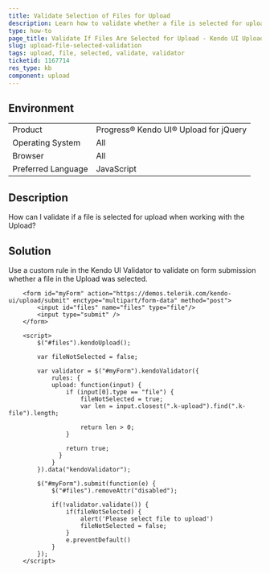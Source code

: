 ```yaml
---
title: Validate Selection of Files for Upload
description: Learn how to validate whether a file is selected for upload in the Kendo UI Upload by using the Kendo UI Validator.
type: how-to
page_title: Validate If Files Are Selected for Upload - Kendo UI Upload for jQuery
slug: upload-file-selected-validation
tags: upload, file, selected, validate, validator
ticketid: 1167714
res_type: kb
component: upload
---
```


## Environment

<table>
 <tr>
  <td>Product</td>
  <td>Progress® Kendo UI® Upload for jQuery</td>
 </tr>
 <tr>
  <td>Operating System</td>
  <td>All</td>
 </tr>
 <tr>
  <td>Browser</td>
  <td>All</td>
 </tr>
 <tr>
  <td>Preferred Language</td>
  <td>JavaScript</td>
 </tr>
</table>

## Description

How can I validate if a file is selected for upload when working with the Upload?  

## Solution

Use a custom rule in the Kendo UI Validator to validate on form submission whether a file in the Upload was selected.

```dojo
    <form id="myForm" action="https://demos.telerik.com/kendo-ui/upload/submit" enctype="multipart/form-data" method="post">
        <input id="files" name="files" type="file"/>
        <input type="submit" />    
    </form>

    <script>
        $("#files").kendoUpload();

        var fileNotSelected = false;

        var validator = $("#myForm").kendoValidator({
            rules: {
            upload: function(input) {
                if (input[0].type == "file") {
					fileNotSelected = true;
					var len = input.closest(".k-upload").find(".k-file").length;

					return len > 0;
                }

                return true;
              }
            }
        }).data("kendoValidator");

        $("#myForm").submit(function(e) {
            $("#files").removeAttr("disabled");

            if(!validator.validate()) {
				if(fileNotSelected) {
					alert('Please select file to upload')
					fileNotSelected = false;					
				}
				e.preventDefault()
            }
        });  
    </script>
```
